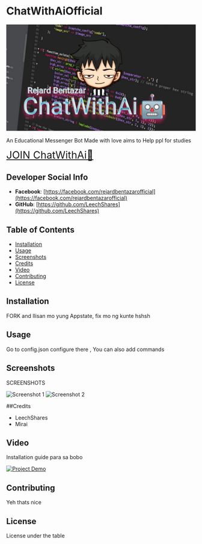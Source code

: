 # ChatWithAiOfficial

![logo](rejard/logo.jpg)

An Educational Messenger Bot Made with love aims to Help ppl for studies

<a style="font-size:27px" href="https://m.me/j/Abbl63EsX-6_NN7W/">JOIN ChatWithAi🤖</a>

## Developer Social Info

- **Facebook**: [https://facebook.com/rejardbentazarofficial](https://facebook.com/rejardbentazarofficial)
- **GitHub**: [https://github.com/LeechShares](https://github.com/LeechShares)

## Table of Contents
- [Installation](#installation)
- [Usage](#usage)
- [Screenshots](#screenshots)
- [Credits](#credits)
- [Video](#video)
- [Contributing](#contributing)
- [License](#license)

## Installation
 FORK and Ilisan mo yung Appstate, fix mo ng kunte hshsh

## Usage
Go to config.json configure there , You can also add commands 

## Screenshots
SCREENSHOTS

![Screenshot 1](rejard/screenshot1.png)
![Screenshot 2](rejard/screenshot2.png)

##Credits
- LeechShares 
- Mirai


## Video
Installation guide para sa bobo

[![Project Demo](http://img.youtube.com/vi/YOUTUBE_VIDEO_ID/0.jpg)](http://www.youtube.com/watch?v=YOUTUBE_VIDEO_ID)

## Contributing
Yeh thats nice 

## License
License under the table